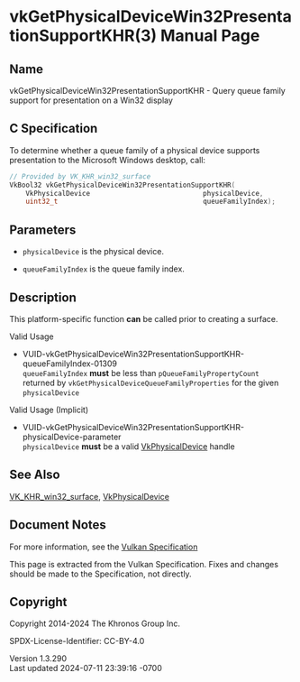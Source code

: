 # vkGetPhysicalDeviceWin32PresentationSupportKHR(3) Manual Page

## Name

vkGetPhysicalDeviceWin32PresentationSupportKHR - Query queue family
support for presentation on a Win32 display



## <a href="#_c_specification" class="anchor"></a>C Specification

To determine whether a queue family of a physical device supports
presentation to the Microsoft Windows desktop, call:

``` c
// Provided by VK_KHR_win32_surface
VkBool32 vkGetPhysicalDeviceWin32PresentationSupportKHR(
    VkPhysicalDevice                            physicalDevice,
    uint32_t                                    queueFamilyIndex);
```

## <a href="#_parameters" class="anchor"></a>Parameters

- `physicalDevice` is the physical device.

- `queueFamilyIndex` is the queue family index.

## <a href="#_description" class="anchor"></a>Description

This platform-specific function **can** be called prior to creating a
surface.

Valid Usage

- <a
  href="#VUID-vkGetPhysicalDeviceWin32PresentationSupportKHR-queueFamilyIndex-01309"
  id="VUID-vkGetPhysicalDeviceWin32PresentationSupportKHR-queueFamilyIndex-01309"></a>
  VUID-vkGetPhysicalDeviceWin32PresentationSupportKHR-queueFamilyIndex-01309  
  `queueFamilyIndex` **must** be less than `pQueueFamilyPropertyCount`
  returned by `vkGetPhysicalDeviceQueueFamilyProperties` for the given
  `physicalDevice`

Valid Usage (Implicit)

- <a
  href="#VUID-vkGetPhysicalDeviceWin32PresentationSupportKHR-physicalDevice-parameter"
  id="VUID-vkGetPhysicalDeviceWin32PresentationSupportKHR-physicalDevice-parameter"></a>
  VUID-vkGetPhysicalDeviceWin32PresentationSupportKHR-physicalDevice-parameter  
  `physicalDevice` **must** be a valid
  [VkPhysicalDevice](https://registry.khronos.org/vulkan/specs/1.3-extensions/man/html/VkPhysicalDevice.html) handle

## <a href="#_see_also" class="anchor"></a>See Also

[VK_KHR_win32_surface](https://registry.khronos.org/vulkan/specs/1.3-extensions/man/html/VK_KHR_win32_surface.html),
[VkPhysicalDevice](https://registry.khronos.org/vulkan/specs/1.3-extensions/man/html/VkPhysicalDevice.html)

## <a href="#_document_notes" class="anchor"></a>Document Notes

For more information, see the <a
href="https://registry.khronos.org/vulkan/specs/1.3-extensions/html/vkspec.html#vkGetPhysicalDeviceWin32PresentationSupportKHR"
target="_blank" rel="noopener">Vulkan Specification</a>

This page is extracted from the Vulkan Specification. Fixes and changes
should be made to the Specification, not directly.

## <a href="#_copyright" class="anchor"></a>Copyright

Copyright 2014-2024 The Khronos Group Inc.

SPDX-License-Identifier: CC-BY-4.0

Version 1.3.290  
Last updated 2024-07-11 23:39:16 -0700

